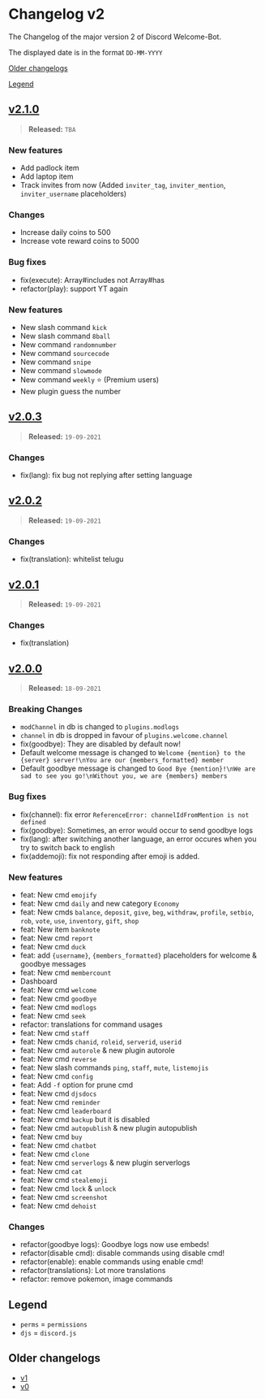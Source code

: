 # Changelog v2

The Changelog of the major version 2 of Discord Welcome-Bot.

The displayed date is in the format `DD-MM-YYYY`

[Older changelogs](#older-changelogs)

[Legend](#legend)

## [v2.1.0]

> **Released:** `TBA`

### New features

- Add padlock item
- Add laptop item
- Track invites from now (Added `inviter_tag`, `inviter_mention`, `inviter_username` placeholders)

### Changes

- Increase daily coins to 500
- Increase vote reward coins to 5000

### Bug fixes

- fix(execute): Array#includes not Array#has
- refactor(play): support YT again

### New features

- New slash command `kick`
- New slash command `8ball`
- New command `randomnumber`
- New command `sourcecode`
- New command `snipe`
- New command `slowmode`
- New command `weekly` ⭐ (Premium users)
- New plugin guess the number

## [v2.0.3]

> **Released:** `19-09-2021`

### Changes

- fix(lang): fix bug not replying after setting language

## [v2.0.2]

> **Released:** `19-09-2021`

### Changes

- fix(translation): whitelist telugu

## [v2.0.1]

> **Released:** `19-09-2021`

### Changes

- fix(translation)

## [v2.0.0]

> **Released:** `18-09-2021`

### Breaking Changes

- `modChannel` in db is changed to `plugins.modlogs`
- `channel` in db is dropped in favour of `plugins.welcome.channel`
- fix(goodbye): They are disabled by default now!
- Default welcome message is changed to `Welcome {mention} to the {server} server!\nYou are our {members_formatted} member`
- Default goodbye message is changed to `Good Bye {mention}!\nWe are sad to see you go!\nWithout you, we are {members} members`

### Bug fixes

- fix(channel): fix error `ReferenceError: channelIdFromMention is not defined`
- fix(goodbye): Sometimes, an error would occur to send goodbye logs
- fix(lang): after switching another language, an error occures when you try to switch back to english
- fix(addemoji): fix not responding after emoji is added.

### New features

- feat: New cmd `emojify`
- feat: New cmd `daily` and new category `Economy`
- feat: New cmds `balance`, `deposit`, `give`, `beg`, `withdraw`, `profile`, `setbio`, `rob`, `vote`, `use`, `inventory`, `gift`, `shop`
- feat: New item `banknote`
- feat: New cmd `report`
- feat: New cmd `duck`
- feat: add `{username}`, `{members_formatted}` placeholders for welcome & goodbye messages
- feat: New cmd `membercount`
- Dashboard
- feat: New cmd `welcome`
- feat: New cmd `goodbye`
- feat: New cmd `modlogs`
- feat: New cmd `seek`
- refactor: translations for command usages
- feat: New cmd `staff`
- feat: New cmds `chanid`, `roleid`, `serverid`, `userid`
- feat: New cmd `autorole` & new plugin autorole
- feat: New cmd `reverse`
- feat: New slash commands `ping`, `staff`, `mute`, `listemojis`
- feat: New cmd `config`
- feat: Add `-f` option for prune cmd
- feat: New cmd `djsdocs`
- feat: New cmd `reminder`
- feat: New cmd `leaderboard`
- feat: New cmd `backup` but it is disabled
- feat: New cmd `autopublish` & new plugin autopublish
- feat: New cmd `buy`
- feat: New cmd `chatbot`
- feat: New cmd `clone`
- feat: New cmd `serverlogs` & new plugin serverlogs
- feat: New cmd `cat`
- feat: New cmd `stealemoji`
- feat: New cmd `lock` & `unlock`
- feat: New cmd `screenshot`
- feat: New cmd `dehoist`

### Changes

- refactor(goodbye logs): Goodbye logs now use embeds!
- refactor(disable cmd): disable commands using disable cmd!
- refactor(enable): enable commands using enable cmd!
- refactor(translations): Lot more translations
- refactor: remove pokemon, image commands

[v2.1.0]: https://github.com/Welcome-Bot/welcome-bot/releases/tag/v2.1.0
[v2.0.3]: https://github.com/Welcome-Bot/welcome-bot/releases/tag/v2.0.3
[v2.0.2]: https://github.com/Welcome-Bot/welcome-bot/releases/tag/v2.0.2
[v2.0.1]: https://github.com/Welcome-Bot/welcome-bot/releases/tag/v2.0.1
[v2.0.0]: https://github.com/Welcome-Bot/welcome-bot/releases/tag/v2.0.0

## Legend

- `perms` = `permissions`
- `djs` = `discord.js`

## Older changelogs

- [v1](https://github.com/Welcome-Bot/welcome-bot/blob/v1.13.2/CHANGELOG.md)
- [v0](https://github.com/Welcome-Bot/welcome-bot/blob/v0.1.0/CHANGELOG.md)

